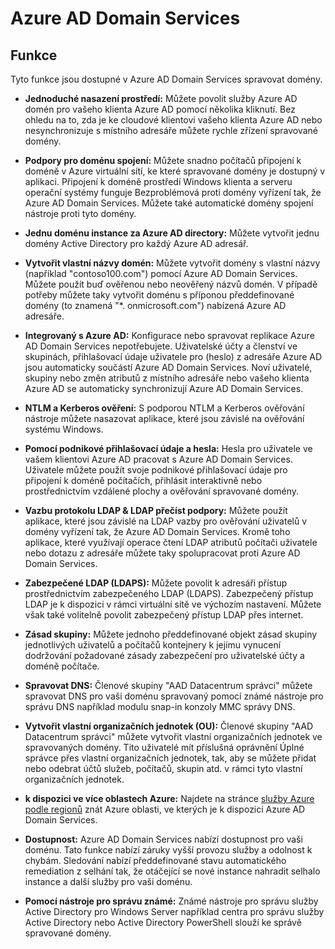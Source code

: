 <properties
    pageTitle="Azure Active Directory Domain Services: Funkce | Microsoft Azure"
    description="Funkce služby Azure Active Directory Domain Services"
    services="active-directory-ds"
    documentationCenter=""
    authors="mahesh-unnikrishnan"
    manager="stevenpo"
    editor="curtand"/>

<tags
    ms.service="active-directory-ds"
    ms.workload="identity"
    ms.tgt_pltfrm="na"
    ms.devlang="na"
    ms.topic="article"
    ms.date="10/07/2016"
    ms.author="maheshu"/>

# <a name="azure-ad-domain-services"></a>Azure AD Domain Services

## <a name="features"></a>Funkce
Tyto funkce jsou dostupné v Azure AD Domain Services spravovat domény.

- **Jednoduché nasazení prostředí:** Můžete povolit služby Azure AD domén pro vašeho klienta Azure AD pomocí několika kliknutí. Bez ohledu na to, zda je ke cloudové klientovi vašeho klienta Azure AD nebo nesynchronizuje s místního adresáře můžete rychle zřízení spravované domény.

- **Podpory pro doménu spojení:** Můžete snadno počítačů připojení k doméně v Azure virtuální sítí, ke které spravované domény je dostupný v aplikaci. Připojení k doméně prostředí Windows klienta a serveru operační systémy funguje Bezproblémová proti domény vyřízení tak, že Azure AD Domain Services. Můžete také automatické domény spojení nástroje proti tyto domény.

- **Jednu doménu instance za Azure AD directory:** Můžete vytvořit jednu domény Active Directory pro každý Azure AD adresář.

- **Vytvořit vlastní názvy domén:** Můžete vytvořit domény s vlastní názvy (například "contoso100.com") pomocí Azure AD Domain Services. Můžete použít buď ověřenou nebo neověřený názvů domén. V případě potřeby můžete taky vytvořit doménu s příponou předdefinované domény (to znamená "*. onmicrosoft.com") nabízená Azure AD adresáře.

- **Integrovaný s Azure AD:** Konfigurace nebo spravovat replikace Azure AD Domain Services nepotřebujete. Uživatelské účty a členství ve skupinách, přihlašovací údaje uživatele pro (heslo) z adresáře Azure AD jsou automaticky součástí Azure AD Domain Services. Noví uživatelé, skupiny nebo změn atributů z místního adresáře nebo vašeho klienta Azure AD se automaticky synchronizují Azure AD Domain Services.

- **NTLM a Kerberos ověření:** S podporou NTLM a Kerberos ověřování nástroje můžete nasazovat aplikace, které jsou závislé na ověřování systému Windows.

- **Pomocí podnikové přihlašovací údaje a hesla:** Hesla pro uživatele ve vašem klientovi Azure AD pracovat s Azure AD Domain Services. Uživatele můžete použít svoje podnikové přihlašovací údaje pro připojení k doméně počítačích, přihlásit interaktivně nebo prostřednictvím vzdálené plochy a ověřování spravované domény.

- **Vazbu protokolu LDAP & LDAP přečíst podpory:** Můžete použít aplikace, které jsou závislé na LDAP vazby pro ověřování uživatelů v domény vyřízení tak, že Azure AD Domain Services. Kromě toho aplikace, které využívají operace čtení LDAP atributů počítači uživatele nebo dotazu z adresáře můžete taky spolupracovat proti Azure AD Domain Services.

- **Zabezpečené LDAP (LDAPS):** Můžete povolit k adresáři přístup prostřednictvím zabezpečeného LDAP (LDAPS). Zabezpečený přístup LDAP je k dispozici v rámci virtuální sítě ve výchozím nastavení. Můžete však také volitelně povolit zabezpečený přístup LDAP přes internet.

- **Zásad skupiny:** Můžete jednoho předdefinované objekt zásad skupiny jednotlivých uživatelů a počítačů kontejnery k jejímu vynucení dodržování požadované zásady zabezpečení pro uživatelské účty a doméně počítače.

- **Spravovat DNS:** Členové skupiny "AAD Datacentrum správci" můžete spravovat DNS pro vaši doménu spravovaný pomocí známé nástroje pro správu DNS například modulu snap-in konzoly MMC správy DNS.

- **Vytvořit vlastní organizačních jednotek (OU):** Členové skupiny "AAD Datacentrum správci" můžete vytvořit vlastní organizačních jednotek ve spravovaných domény. Tito uživatelé mít příslušná oprávnění Úplné správce přes vlastní organizačních jednotek, tak, aby se můžete přidat nebo odebrat účtů služeb, počítačů, skupin atd. v rámci tyto vlastní organizačních jednotek.

- **k dispozici ve více oblastech Azure:** Najdete na stránce [služby Azure podle regionů](https://azure.microsoft.com/regions/#services/) znát Azure oblasti, ve kterých je k dispozici Azure AD Domain Services.

- **Dostupnost:** Azure AD Domain Services nabízí dostupnost pro vaši doménu. Tato funkce nabízí záruky vyšší provozu služby a odolnost k chybám. Sledování nabízí předdefinované stavu automatického remediation z selhání tak, že otáčející se nové instance nahradit selhalo instance a další služby pro vaši doménu.

- **Pomocí nástroje pro správu známé:** Známé nástroje pro správu služby Active Directory pro Windows Server například centra pro správu služby Active Directory nebo Active Directory PowerShell slouží ke správě spravované domény.
